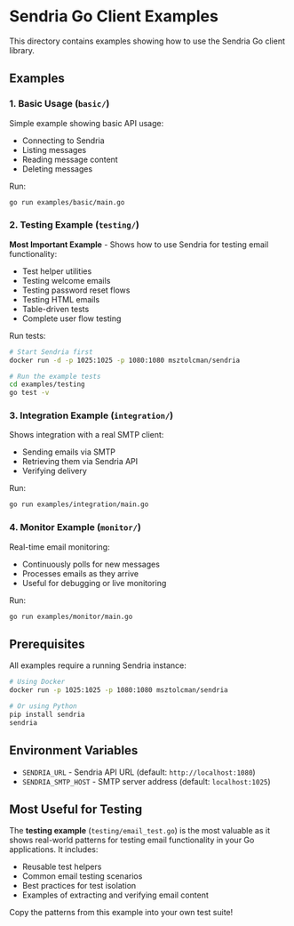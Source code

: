 # Sendria Go Client Examples

This directory contains examples showing how to use the Sendria Go client library.

## Examples

### 1. Basic Usage (`basic/`)

Simple example showing basic API usage:
- Connecting to Sendria
- Listing messages
- Reading message content
- Deleting messages

Run:
```bash
go run examples/basic/main.go
```

### 2. Testing Example (`testing/`)

**Most Important Example** - Shows how to use Sendria for testing email functionality:
- Test helper utilities
- Testing welcome emails
- Testing password reset flows
- Testing HTML emails
- Table-driven tests
- Complete user flow testing

Run tests:
```bash
# Start Sendria first
docker run -d -p 1025:1025 -p 1080:1080 msztolcman/sendria

# Run the example tests
cd examples/testing
go test -v
```

### 3. Integration Example (`integration/`)

Shows integration with a real SMTP client:
- Sending emails via SMTP
- Retrieving them via Sendria API
- Verifying delivery

Run:
```bash
go run examples/integration/main.go
```

### 4. Monitor Example (`monitor/`)

Real-time email monitoring:
- Continuously polls for new messages
- Processes emails as they arrive
- Useful for debugging or live monitoring

Run:
```bash
go run examples/monitor/main.go
```

## Prerequisites

All examples require a running Sendria instance:

```bash
# Using Docker
docker run -p 1025:1025 -p 1080:1080 msztolcman/sendria

# Or using Python
pip install sendria
sendria
```

## Environment Variables

- `SENDRIA_URL` - Sendria API URL (default: `http://localhost:1080`)
- `SENDRIA_SMTP_HOST` - SMTP server address (default: `localhost:1025`)

## Most Useful for Testing

The **testing example** (`testing/email_test.go`) is the most valuable as it shows real-world patterns for testing email functionality in your Go applications. It includes:

- Reusable test helpers
- Common email testing scenarios
- Best practices for test isolation
- Examples of extracting and verifying email content

Copy the patterns from this example into your own test suite!